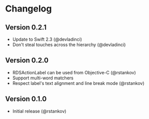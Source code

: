 # Changelog

## Version 0.2.1

* Update to Swift 2.3 (@devladinci)
* Don't steal touches across the hierarchy (@devladinci)

## Version 0.2.0

* RDSActionLabel can be used from Objective-C (@rstankov)
* Support multi-word matchers
* Respect label's text alignment and line break mode (@rstankov)

## Version 0.1.0

* Initial release (@rstankov)
